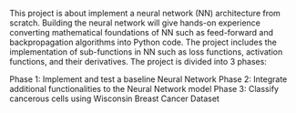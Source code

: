 This project is about implement a neural network (NN) architecture from scratch. Building
the neural network will give hands-on experience converting mathematical foundations of NN
such as feed-forward and backpropagation algorithms into Python code. The project
includes the implementation of sub-functions in NN such as loss functions, activation
functions, and their derivatives. The project is divided into 3 phases:

Phase 1: Implement and test a baseline Neural Network
Phase 2: Integrate additional functionalities to the Neural Network model
Phase 3: Classify cancerous cells using Wisconsin Breast Cancer Dataset
